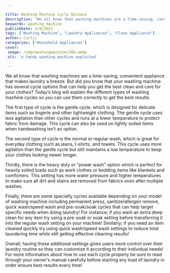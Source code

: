 ```yaml
---

title: Washing Machine Cycle Options
description: "We all know that washing machines are a time-saving, convenient appliance that makes laundry a breeze. But did you know that your ...keep reading to learn"
keywords: washing machine
publishDate: 2/8/2023
tags: ["Washing Machine", "Laundry Appliances", "Clean Appliance"]
author: Curtis
categories: ["Household Appliances"]
cover: 
 image: /img/washingmachine/266.webp
 alt: 'a handy washing machine exploited'

---
```


We all know that washing machines are a time-saving, convenient appliance that makes laundry a breeze. But did you know that your washing machine has several cycle options that can help you get the best clean and care for your clothes? Today’s blog will explain the different types of washing machine cycles so you can use them correctly to get the best results.

The first type of cycle is the gentle cycle, which is designed for delicate items such as lingerie and other lightweight clothing. The gentle cycle uses less agitation than other cycles and runs at a lower temperature to protect fabric from damage. This cycle can also be used on lightly soiled items when handwashing isn’t an option.

The second type of cycle is the normal or regular wash, which is great for everyday clothing such as jeans, t-shirts, and towels. This cycle uses more agitation than the gentle cycle but still maintains a low temperature to keep your clothes looking newer longer.

Thirdly, there is the heavy duty or “power wash” option which is perfect for heavily soiled loads such as work clothes or bedding items like blankets and comforters. This setting has more water pressure and higher temperatures to make sure all dirt and stains are removed from fabrics even after multiple washes. 

Finally, there are some specialty cycles available depending on your model of washing machine including permanent press, sanitize/allergen remove, quick wash/speed wash and pre-soak/soak cycles that can help target specific needs when doing laundry! For instance; if you want an extra deep clean for any item try using a pre-soak or soak setting before transferring it into the regular wash setting on your machine! Similarly; if you need an item cleaned quickly try using quick wash/speed wash settings to reduce total laundering time while still getting effective cleaning results! 


Overall; having these additional settings gives users more control over their laundry routine so they can customize it according to their individual needs! 
For more information about how to use each cycle properly be sure to read through your owner's manual carefully before starting any load of laundry in order ensure best results every time!
